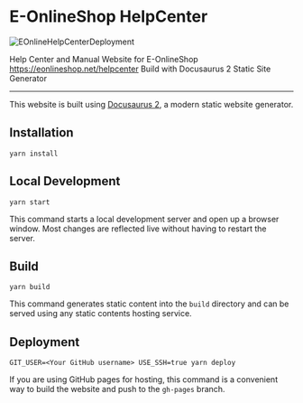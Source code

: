 # E-OnlineShop HelpCenter

![EOnlineHelpCenterDeployment](https://github.com/IARC-Programing/eonline-helpcenter/workflows/EOnlineHelpCenterDeployment/badge.svg)

Help Center and Manual Website for E-OnlineShop https://eonlineshop.net/helpcenter
Build with Docusaurus 2 Static Site Generator

---

This website is built using [Docusaurus 2](https://v2.docusaurus.io/), a modern static website generator.

## Installation

```console
yarn install
```

## Local Development

```console
yarn start
```

This command starts a local development server and open up a browser window. Most changes are reflected live without having to restart the server.

## Build

```console
yarn build
```

This command generates static content into the `build` directory and can be served using any static contents hosting service.

## Deployment

```console
GIT_USER=<Your GitHub username> USE_SSH=true yarn deploy
```

If you are using GitHub pages for hosting, this command is a convenient way to build the website and push to the `gh-pages` branch.
